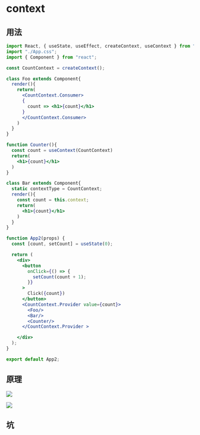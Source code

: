 # context

## 用法

```jsx
import React, { useState, useEffect, createContext, useContext } from "react";
import "./App.css";
import { Component } from "react";

const CountContext = createContext();

class Foo extends Component{
  render(){
    return(
      <CountContext.Consumer>
      {
        count => <h1>{count}</h1>
      }
      </CountContext.Consumer>
    )
  }
}

function Counter(){
  const count = useContext(CountContext)
  return(
    <h1>{count}</h1>
  )
}

class Bar extends Component{
  static contextType = CountContext;
  render(){
    const count = this.context;
    return(
      <h1>{count}</h1>
    )
  }
}

function App2(props) {
  const [count, setCount] = useState(0);

  return (
    <div>
      <button
        onClick={() => {
          setCount(count + 1);
        }}
      >
        Click({count})
      </button>
      <CountContext.Provider value={count}>
        <Foo/>
        <Bar/>
        <Counter/>
      </CountContext.Provider >

    </div>
  );
}

export default App2;

```
## 原理
![](https://tva1.sinaimg.cn/large/007S8ZIlly1gdz2srat2gj30mb0djdgd.jpg)

![](https://tva1.sinaimg.cn/large/007S8ZIlly1gdz2vtw3fxj30mi0dtt94.jpg)

## 坑